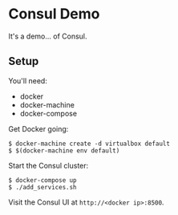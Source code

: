 Consul Demo
===========

It's a demo... of Consul.

Setup
-----

You'll need:

- docker
- docker-machine
- docker-compose

Get Docker going:

    $ docker-machine create -d virtualbox default
    $ $(docker-machine env default)

Start the Consul cluster:

    $ docker-compose up
    $ ./add_services.sh

Visit the Consul UI at `http://<docker ip>:8500`.
